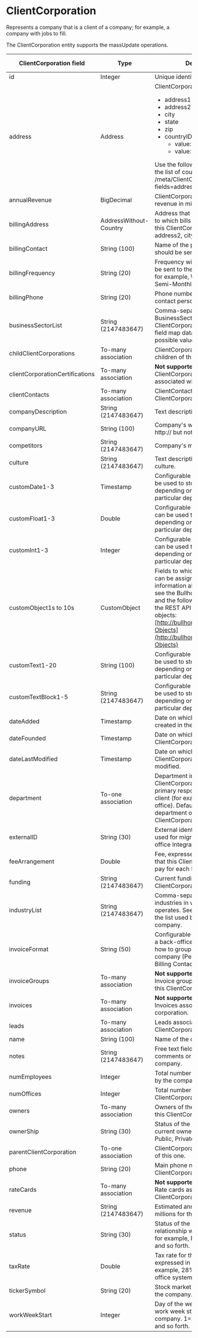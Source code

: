 # ClientCorporation

Represents a company that is a client of a company; for example, a company with jobs to fill.

The ClientCorporation entity supports the massUpdate operations.

| **ClientCorporation field** | **Type** | **Description** | **Not null** | **Read-only** |
| --- | --- | --- | --- | --- |
| id | Integer | Unique identifier for this entity. | X | X |
| address | Address | ClientCorporation's main  address:<ul><li>address1</li><li>address2</li><li>city</li><li>state</li><li>zip</li><li>countryID: options:<ul><li>value: 1</li><li>value: 2</li></ul></ul>Use the following REST call to get the list of countryIDs and labels:<br>/meta/ClientContact?fields=address(countryID)  | X | |
| annualRevenue | BigDecimal | ClientCorporation's annual revenue in millions of U.S. dollars. | X | |
| billingAddress | AddressWithout-Country | Address that contains the address to which bills should be sent for this ClientCorporation. address1, address2, city, state, zip | | |
| billingContact | String (100) | Name of the person to whom bills should be sent. | | |
| billingFrequency | String (20) | Frequency with which bills should be sent to the ClientCorporation: for example, Weekly, Bi-Weekly, Semi-Monthly, Monthly. | | |
| billingPhone | String (20) | Phone number of the billing contact person. | | |
| businessSectorList | String (2147483647) | Comma-separated list of BusinessSectors in which the ClientCorporation operates. See field map data for a list of possible values. | | |
| childClientCorporations | To-many association | ClientCorporations that are children of this one. | | |
| clientCorporationCertifications | To-many association | **Not supported in this release.** ClientCorporationCertifications associated with this corporation. | | |
| clientContacts | To-many association | ClientContacts who work at this ClientCorporation. | | |
| companyDescription | String (2147483647) | Text description of the company. | | |
| companyURL | String (100) | Company's website URL. May use http:// but not required. | | |
| competitors | String (2147483647) | Company's major competitors. | | |
| culture | String (2147483647) | Text description of the corporate culture. | | |
| customDate1-3 | Timestamp | Configurable date fields that can be used to store custom data depending on the needs of a particular deployment. | | |
| customFloat1-3 | Double | Configurable numeric fields that can be used to store custom data depending on the needs of a particular deployment. | | |
| customInt1-3 | Integer | Configurable numeric fields that can be used to store custom data depending on the needs of a particular deployment. | | |
| customObject1s to 10s | CustomObject | Fields to which custom objects can be assigned. For more information about custom objects, see the Bullhorn Resource Center and the following article on using the REST API with custom objects:<br>[http://bullhorn.github.io/Custom-Objects](http://bullhorn.github.io/Custom-Objects) | | |
| customText1-20 | String (100) | Configurable text fields that can be used to store custom data depending on the needs of a particular deployment. | | |
| customTextBlock1-5 | String (2147483647) | Configurable text fields that can be used to store custom data depending on the needs of a particular deployment. | | |
| dateAdded | Timestamp | Date on which this record was created in the Bullhorn system. | X | X |
| dateFounded | Timestamp | Date on which the ClientCorporation was founded. | | |
| dateLastModified | Timestamp | Date on which the ClientCorporation was last modified. | | |
| department | To-one association | Department in the ClientCorporation that has primary responsibility for this client (for example, a regional office). Default value is primary department of user who adds the ClientCorporation. | | |
| externalID | String (30) | External identifier for the record, used for migrations and back-office Integration. | | |
| feeArrangement | Double | Fee, expressed as a percentage, that this ClientCorporation will pay for each Placement. | X | |
| funding | String (2147483647) | Current funding status of the ClientCorporation. | | |
| industryList | String (2147483647) | Comma-separated list of industries in which the company operates. See field map data for the list used by a particular company. | | |
| invoiceFormat | String (50) | Configurable field to be passed to a back-office system to indicate how to group invoices for this company (Per Placement, Per Billing Contact, and so forth.) | | |
| invoiceGroups | To-many association | **Not supported in this release.** Invoice groups associated with this ClientCorporation. | | |
| invoices | To-many association | **Not supported in this release.** Invoices associated with this corporation. | | |
| leads | To-many association | Leads associated with this ClientCorporation. | | |
| name | String (100) | Name of the company. | X | |
| notes | String (2147483647) | Free text field for entering any comments or notes about the company. | | |
| numEmployees | Integer | Total number of people employed by the company. | X | |
| numOffices | Integer | Total number of offices for the ClientCorporation. | X | |
| owners | To-many association | Owners of the ClientContacts for this ClientCorporation. | | |
| ownerShip | String (30) | Status of the ClientCorporation's current ownership (for example, Public, Private). | | |
| parentClientCorporation | To-one association | ClientCorporation that is a parent of this one. | | |
| phone | String (20) | Main phone number for the ClientCorporation. | | |
| rateCards | To-many association | **Not supported in this release.** Rate cards associated with this ClientCorporation. | | |
| revenue | String (2147483647) | Estimated annual revenue in millions for the company. | | |
| status | String (30) | Status of the business relationship with this company; for example, Prospect, Active, and so forth. | X | |
| taxRate | Double | Tax rate for the company expressed in percentage: for example, 28%. Passed to a back-office system if applicable. | | |
| tickerSymbol | String (20) | Stock market ticker symbol for the company. | | |
| workWeekStart | Integer | Day of the week on which the work week starts for this company. 1=Sunday, 2=Monday, and so forth. | | |